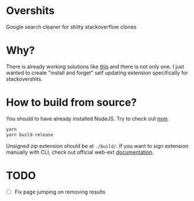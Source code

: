 # Overshits
Google search cleaner for shitty stackoverflow clones

# Why?
There is already working solutions like [this](https://github.com/iorate/uBlacklist#uBlacklist) and there is not only
one.
I just wanted to create "install and forget" self updating extension specifically for stackovershits.

# How to build from source?
You should to have already installed NodeJS. Try to check out [nvm](https://github.com/nvm-sh/nvm).
```bash
yarn
yarn build-release
```
Unsigned zip extension should be at `./build/`. If you want to sign extension manually with CLI, check out official
web-ext [documentation](https://extensionworkshop.com/documentation/develop/getting-started-with-web-ext/).


# TODO
- [ ] Fix page jumping on removing results
